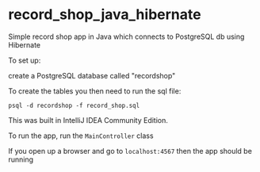 # record_shop_java_hibernate
Simple record shop app in Java which connects to PostgreSQL db using Hibernate

To set up:

create a PostgreSQL database called "recordshop"

To create the tables you then need to run the sql file:

`psql -d recordshop -f record_shop.sql`

This was built in IntelliJ IDEA Community Edition.

To run the app, run the `MainController` class

If you open up a browser and go to `localhost:4567` then the app should be running

